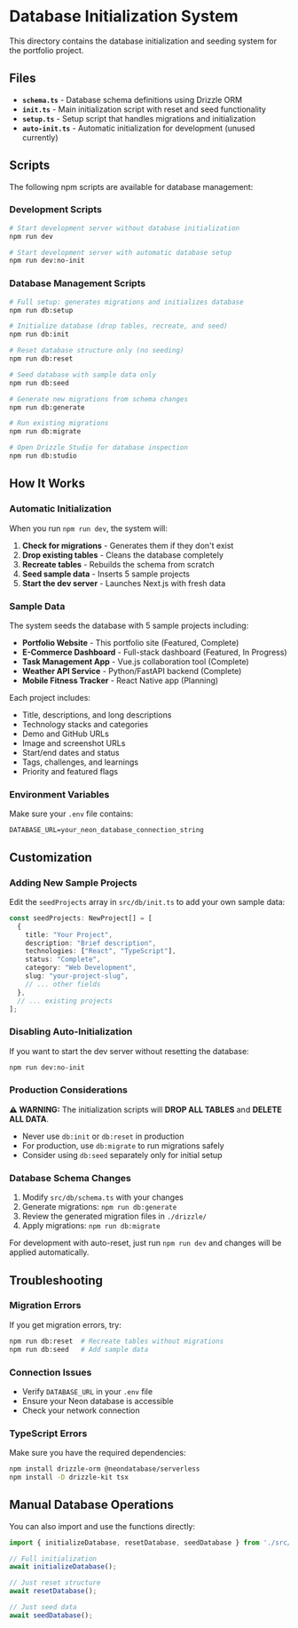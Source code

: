 # Database Initialization System

This directory contains the database initialization and seeding system for the portfolio project.

## Files

- **`schema.ts`** - Database schema definitions using Drizzle ORM
- **`init.ts`** - Main initialization script with reset and seed functionality  
- **`setup.ts`** - Setup script that handles migrations and initialization
- **`auto-init.ts`** - Automatic initialization for development (unused currently)

## Scripts

The following npm scripts are available for database management:

### Development Scripts

```bash
# Start development server without database initialization
npm run dev

# Start development server with automatic database setup
npm run dev:no-init
```

### Database Management Scripts

```bash
# Full setup: generates migrations and initializes database
npm run db:setup

# Initialize database (drop tables, recreate, and seed)
npm run db:init

# Reset database structure only (no seeding)
npm run db:reset  

# Seed database with sample data only
npm run db:seed

# Generate new migrations from schema changes
npm run db:generate

# Run existing migrations
npm run db:migrate

# Open Drizzle Studio for database inspection
npm run db:studio
```

## How It Works

### Automatic Initialization

When you run `npm run dev`, the system will:

1. **Check for migrations** - Generates them if they don't exist
2. **Drop existing tables** - Cleans the database completely
3. **Recreate tables** - Rebuilds the schema from scratch
4. **Seed sample data** - Inserts 5 sample projects
5. **Start the dev server** - Launches Next.js with fresh data

### Sample Data

The system seeds the database with 5 sample projects including:

- **Portfolio Website** - This portfolio site (Featured, Complete)
- **E-Commerce Dashboard** - Full-stack dashboard (Featured, In Progress)  
- **Task Management App** - Vue.js collaboration tool (Complete)
- **Weather API Service** - Python/FastAPI backend (Complete)
- **Mobile Fitness Tracker** - React Native app (Planning)

Each project includes:
- Title, descriptions, and long descriptions
- Technology stacks and categories
- Demo and GitHub URLs
- Image and screenshot URLs  
- Start/end dates and status
- Tags, challenges, and learnings
- Priority and featured flags

### Environment Variables

Make sure your `.env` file contains:

```env
DATABASE_URL=your_neon_database_connection_string
```

## Customization

### Adding New Sample Projects

Edit the `seedProjects` array in `src/db/init.ts` to add your own sample data:

```typescript
const seedProjects: NewProject[] = [
  {
    title: "Your Project",
    description: "Brief description",
    technologies: ["React", "TypeScript"],
    status: "Complete",
    category: "Web Development",
    slug: "your-project-slug",
    // ... other fields
  },
  // ... existing projects
];
```

### Disabling Auto-Initialization

If you want to start the dev server without resetting the database:

```bash
npm run dev:no-init
```

### Production Considerations

**⚠️ WARNING:** The initialization scripts will **DROP ALL TABLES** and **DELETE ALL DATA**.

- Never use `db:init` or `db:reset` in production
- For production, use `db:migrate` to run migrations safely
- Consider using `db:seed` separately only for initial setup

### Database Schema Changes

1. Modify `src/db/schema.ts` with your changes
2. Generate migrations: `npm run db:generate`
3. Review the generated migration files in `./drizzle/`
4. Apply migrations: `npm run db:migrate`

For development with auto-reset, just run `npm run dev` and changes will be applied automatically.

## Troubleshooting

### Migration Errors

If you get migration errors, try:

```bash
npm run db:reset  # Recreate tables without migrations
npm run db:seed   # Add sample data
```

### Connection Issues

- Verify `DATABASE_URL` in your `.env` file
- Ensure your Neon database is accessible
- Check your network connection

### TypeScript Errors

Make sure you have the required dependencies:

```bash
npm install drizzle-orm @neondatabase/serverless
npm install -D drizzle-kit tsx
```

## Manual Database Operations

You can also import and use the functions directly:

```typescript
import { initializeDatabase, resetDatabase, seedDatabase } from './src/db/init';

// Full initialization
await initializeDatabase();

// Just reset structure  
await resetDatabase();

// Just seed data
await seedDatabase();
```